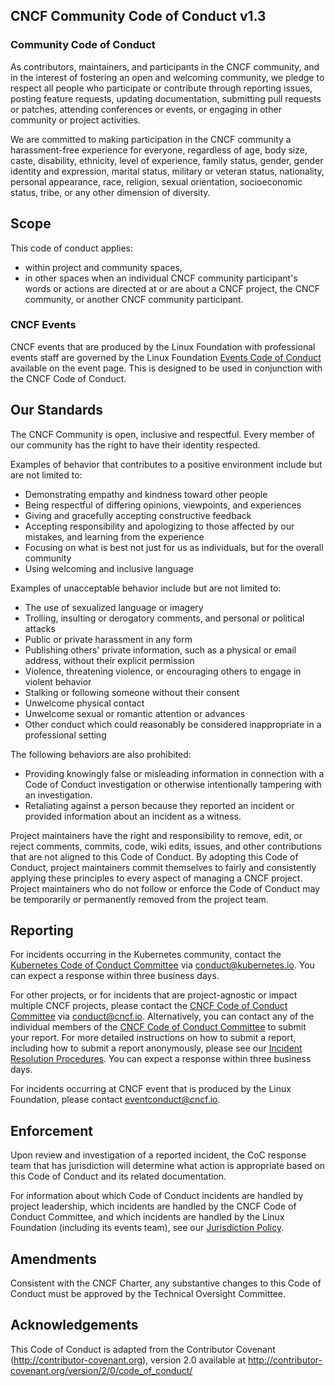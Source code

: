 <!-- Do not edit this file directly. Get the latest from
     https://github.com/cncf/foundation/blob/main/code-of-conduct.md -->

## CNCF Community Code of Conduct v1.3

### Community Code of Conduct

As contributors, maintainers, and participants in the CNCF community, and in the interest of fostering
an open and welcoming community, we pledge to respect all people who participate or contribute
through reporting issues, posting feature requests, updating documentation,
submitting pull requests or patches, attending conferences or events, or engaging in other community or project activities.

We are committed to making participation in the CNCF community a harassment-free experience for everyone, regardless of age, body size, caste, disability, ethnicity, level of experience, family status, gender, gender identity and expression, marital status, military or veteran status, nationality, personal appearance, race, religion, sexual orientation, socioeconomic status, tribe, or any other dimension of diversity.

## Scope

This code of conduct applies:

* within project and community spaces,
* in other spaces when an individual CNCF community participant's words or actions are directed at or are about a CNCF project, the CNCF community, or another CNCF community participant.

### CNCF Events

CNCF events that are produced by the Linux Foundation with professional events staff are governed by the Linux Foundation [Events Code of Conduct](https://events.linuxfoundation.org/code-of-conduct/) available on the event page. This is designed to be used in conjunction with the CNCF Code of Conduct.

## Our Standards

The CNCF Community is open, inclusive and respectful. Every member of our community has the right to have their identity respected.

Examples of behavior that contributes to a positive environment include but are not limited to:

* Demonstrating empathy and kindness toward other people
* Being respectful of differing opinions, viewpoints, and experiences
* Giving and gracefully accepting constructive feedback
* Accepting responsibility and apologizing to those affected by our mistakes,
  and learning from the experience
* Focusing on what is best not just for us as individuals, but for the
  overall community
* Using welcoming and inclusive language

Examples of unacceptable behavior include but are not limited to:

* The use of sexualized language or imagery
* Trolling, insulting or derogatory comments, and personal or political attacks
* Public or private harassment in any form
* Publishing others' private information, such as a physical or email
  address, without their explicit permission
* Violence, threatening violence, or encouraging others to engage in violent behavior
* Stalking or following someone without their consent
* Unwelcome physical contact
* Unwelcome sexual or romantic attention or advances
* Other conduct which could reasonably be considered inappropriate in a
  professional setting

The following behaviors are also prohibited:

* Providing knowingly false or misleading information in connection with a Code of Conduct investigation or otherwise intentionally tampering with an investigation.
* Retaliating against a person because they reported an incident or provided information about an incident as a witness.

Project maintainers have the right and responsibility to remove, edit, or reject comments, commits, code, wiki edits, issues, and other contributions that are not aligned to this Code of Conduct.
By adopting this Code of Conduct, project maintainers commit themselves to fairly and consistently applying these principles to every aspect
of managing a CNCF project.
Project maintainers who do not follow or enforce the Code of Conduct may be temporarily or permanently removed from the project team.

## Reporting

For incidents occurring in the Kubernetes community, contact the [Kubernetes Code of Conduct Committee](https://git.k8s.io/community/committee-code-of-conduct) via [conduct@kubernetes.io](mailto:conduct@kubernetes.io). You can expect a response within three business days.

For other projects, or for incidents that are project-agnostic or impact multiple CNCF projects, please contact the [CNCF Code of Conduct Committee](https://www.cncf.io/conduct/committee/) via [conduct@cncf.io](mailto:conduct@cncf.io).  Alternatively, you can contact any of the individual members of the [CNCF Code of Conduct Committee](https://www.cncf.io/conduct/committee/) to submit your report. For more detailed instructions on how to submit a report, including how to submit a report anonymously, please see our [Incident Resolution Procedures](https://www.cncf.io/conduct/procedures/). You can expect a response within three business days.

For incidents occurring at CNCF event that is produced by the Linux Foundation, please contact [eventconduct@cncf.io](mailto:eventconduct@cncf.io).

## Enforcement

Upon review and investigation of a reported incident, the CoC response team that has jurisdiction will determine what action is appropriate based on this Code of Conduct and its related documentation.

For information about which Code of Conduct incidents are handled by project leadership, which incidents are handled by the CNCF Code of Conduct Committee, and which incidents are handled by the Linux Foundation (including its events team), see our [Jurisdiction Policy](https://www.cncf.io/conduct/jurisdiction/).

## Amendments

Consistent with the CNCF Charter, any substantive changes to this Code of Conduct must be approved by the Technical Oversight Committee.

## Acknowledgements

This Code of Conduct is adapted from the Contributor Covenant
(http://contributor-covenant.org), version 2.0 available at
http://contributor-covenant.org/version/2/0/code_of_conduct/
